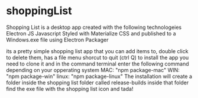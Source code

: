 # shoppingList
Shopping List is a desktop app created with the following technologeies
Electron JS
Javascript
Styled with Materialize CSS
and published to a Windows.exe file using Electron Packager

its a pretty simple shopping list app that you can add items to, double click to delete them, has a file menu
shorcut to quit (ctrl Q)
to install the app you need to clone it and in the command terminal enter the following command depending on your opperating system
MAC: "npm package-mac"
WIN: "npm package-win"
linux: "npm package-linux"
The installation will create a folder inside the shopping list folder called release-builds inside that folder find the exe file with the shopping list icon and tada!  
